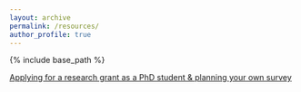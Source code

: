 ```yaml
---
layout: archive
permalink: /resources/
author_profile: true
---
```



{% include base_path %}

[Applying for a research grant as a PhD student & planning your own survey](https://yaskatat.github.io/files/Applying_for_research_grant_as_a_PhD_student_public.pdf)
